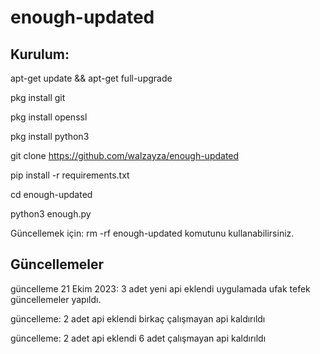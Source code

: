 # enough-updated

Kurulum:
---------------------------------------------------------------------------------------------------------
apt-get update && apt-get full-upgrade

pkg install git

pkg install openssl

pkg install python3

git clone https://github.com/walzayza/enough-updated

pip install -r requirements.txt

cd enough-updated

python3 enough.py

Güncellemek için: rm -rf enough-updated komutunu kullanabilirsiniz.

Güncellemeler
---------------------------------------------------------------------------------------------------------
güncelleme 21 Ekim 2023: 3 adet yeni api eklendi uygulamada ufak tefek güncellemeler yapıldı.

güncelleme: 2 adet api eklendi birkaç çalışmayan api kaldırıldı

güncelleme: 2 adet api eklendi 6 adet çalışmayan api kaldırıldı
